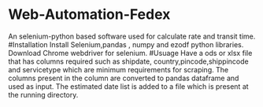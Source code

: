 # Web-Automation-Fedex
An selenium-python based software used for calculate rate and transit time.
#Installation
Install Selenium,pandas , numpy and ezodf python libraries.
Download Chrome webdriver for selenium.
#Usuage
Have a ods or xlsx file that has columns required such as shipdate, country,pincode,shippincode and servicetype which are minimum requirements for scraping.
The columns present in the column are converted to pandas dataframe and used as input.
The estimated date list is added to a file which is present at the running directory.
